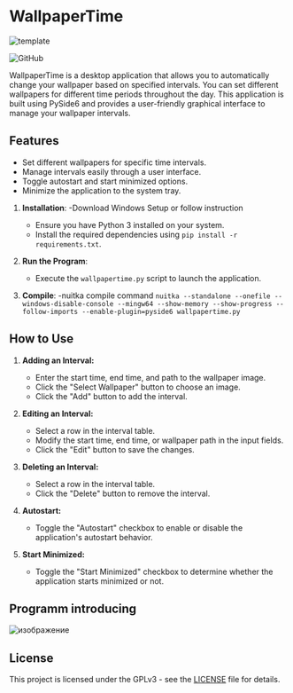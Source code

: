 # WallpaperTime

![template](https://github.com/Niamorro/Wallpapertime/assets/123011549/b6861fc3-e6e8-4bfb-b880-ab329e401f27)


![GitHub](https://img.shields.io/github/license/Niamorro/Wallpapertime)

WallpaperTime is a desktop application that allows you to automatically change your wallpaper based on specified intervals. You can set different wallpapers for different time periods throughout the day. This application is built using PySide6 and provides a user-friendly graphical interface to manage your wallpaper intervals.

## Features

- Set different wallpapers for specific time intervals.
- Manage intervals easily through a user interface.
- Toggle autostart and start minimized options.
- Minimize the application to the system tray.

1. **Installation**:
   -Download Windows Setup or follow instruction
   - Ensure you have Python 3 installed on your system.
   - Install the required dependencies using `pip install -r requirements.txt`.

3. **Run the Program**:
   - Execute the `wallpapertime.py` script to launch the application.

4. **Compile**:
  -nuitka compile command `nuitka --standalone --onefile --windows-disable-console --mingw64 --show-memory --show-progress --follow-imports --enable-plugin=pyside6 wallpapertime.py`

## How to Use

1. **Adding an Interval:**
   - Enter the start time, end time, and path to the wallpaper image.
   - Click the "Select Wallpaper" button to choose an image.
   - Click the "Add" button to add the interval.

2. **Editing an Interval:**
   - Select a row in the interval table.
   - Modify the start time, end time, or wallpaper path in the input fields.
   - Click the "Edit" button to save the changes.

3. **Deleting an Interval:**
   - Select a row in the interval table.
   - Click the "Delete" button to remove the interval.

4. **Autostart:**
   - Toggle the "Autostart" checkbox to enable or disable the application's autostart behavior.

5. **Start Minimized:**
   - Toggle the "Start Minimized" checkbox to determine whether the application starts minimized or not.

## Programm introducing

![изображение](https://github.com/Niamorro/Wallpapertime/assets/123011549/9a3a3275-333f-4bfa-a7fe-81700f895655)

## License

This project is licensed under the GPLv3 - see the [LICENSE](LICENSE) file for details.
